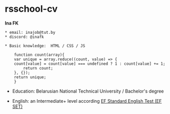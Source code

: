# rsschool-cv

**Ina FK**

```
* email: inajob@tut.by
* discord: @inafk

* Basic knowledge:  HTML / CSS / JS 
```
```Codewars task (javascript)
    function count(array){
    var unique = array.reduce((count, value) => {
    count[value] = count[value] === undefined ? 1 : count[value] += 1;
        return count;
    }, {});
    return unique;
    }
```
* Education: Belarusian National Technical University / Bachelor's degree

* English: an Intermediate+ level according [EF Standard English Test (EF SET)](https://www.efset.org/cert/fsgYmn)


